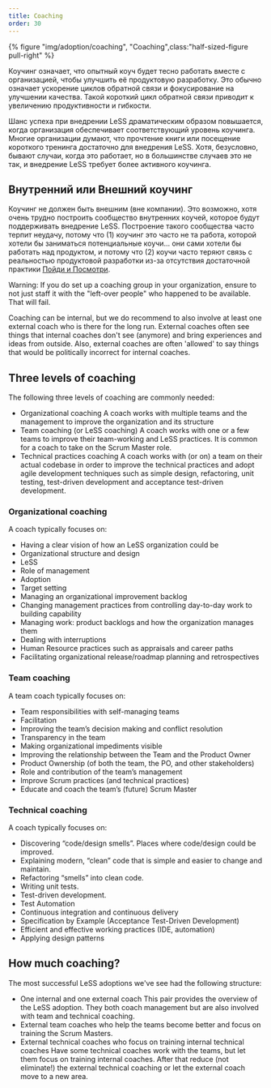 ```yaml
---
title: Coaching
order: 30
---
```


<div>
  {% figure "img/adoption/coaching", "Coaching",class:"half-sized-figure pull-right" %}
</div>

Коучинг означает, что опытный коуч будет тесно работать вместе с организацией, чтобы улучшить её продуктовую разработку. Это обычно означает ускорение циклов обратной связи и фокусирование на улучшении качества. Такой короткий цикл обратной связи приводит к увеличению продуктивности и гибкости.

Шанс успеха при внедрении LeSS драматическим образом повышается, когда организация обеспечивает соответствующий уровень коучинга. Многие организации думают, что прочтение книги или посещение короткого тренинга достаточно для внедрения LeSS. Хотя, безусловно, бывают случаи, когда это работает, но в большинстве случаев это не так, и внедрение LeSS требует более активного коучинга.

## Внутренний или Внешний коучинг

Коучинг не должен быть внешним (вне компании). Это возможно, хотя очень трудно построить сообщество внутренних коучей, которое будут поддерживать внедрение LeSS. Построение такого сообщества часто терпит неудачу, потому что (1) коучинг это часто не та работа, которой хотели бы заниматься потенциальные коучи... они сами хотели бы работать над продуктом,  и потому что (2) коучи часто теряют связь с реальностью продуктовой разработки из-за отсутствия достаточной практики [Пойди и Посмотри](../management/go_see.html).  


Warning: If you do set up a coaching group in your organization, ensure to not just staff it with the "left-over people" who happened to be available. That will fail.

Coaching can be internal, but we do recommend to also involve at least one external coach who is there for the long run. External coaches often see things that internal coaches don't see (anymore) and bring experiences and ideas from outside. Also, external coaches are often 'allowed' to say things that would be politically incorrect for internal coaches.

## Three levels of coaching

The following three levels of coaching are commonly needed:

* Organizational coaching
  A coach works with multiple teams and the management to improve the organization and its structure
* Team coaching (or LeSS coaching)
  A coach works with one or a few teams to improve their team-working and LeSS practices. It is common for a coach to take on the Scrum Master role.
* Technical practices coaching
  A coach works with (or on) a team on their actual codebase in order to improve the technical practices and adopt agile development techniques such as simple design, refactoring, unit testing, test-driven development and acceptance test-driven development.

### Organizational coaching

A coach typically focuses on:

* Having a clear vision of how an LeSS organization could be
* Organizational structure and design
* LeSS
* Role of management
* Adoption
* Target setting
* Managing an organizational improvement backlog
* Changing management practices from controlling day-to-day work to building capability
* Managing work: product backlogs and how the organization manages them
* Dealing with interruptions
* Human Resource practices such as appraisals and career paths
* Facilitating organizational release/roadmap planning and retrospectives

### Team coaching

A team coach typically focuses on:

* Team responsibilities with self-managing teams
* Facilitation
* Improving the team’s decision making and conflict resolution
* Transparency in the team
* Making organizational impediments visible
* Improving the relationship between the Team and the Product Owner
* Product Ownership (of both the team, the PO, and other stakeholders)
* Role and contribution of the team’s management
* Improve Scrum practices (and technical practices)
* Educate and coach the team’s (future) Scrum Master

### Technical coaching

A coach typically focuses on:

* Discovering “code/design smells”. Places where code/design could be improved.
* Explaining modern, “clean” code that is simple and easier to change and maintain.
* Refactoring “smells” into clean code.
* Writing unit tests.
* Test-driven development.
* Test Automation
* Continuous integration and continuous delivery
* Specification by Example (Acceptance Test-Driven Development)
* Efficient and effective working practices (IDE, automation)
* Applying design patterns


## How much coaching?

The most successful LeSS adoptions we've see had the following structure:

* One internal and one external coach
  This pair provides the overview of the LeSS adoption. They both coach management but are also involved with team and technical coaching.
* External team coaches who help the teams become better and focus on training the Scrum Masters.
* External technical coaches who focus on training internal technical coaches
Have some technical coaches work with the teams, but let them focus on training internal coaches. After that reduce (not eliminate!) the external technical coaching or let the external coach move to a new area.